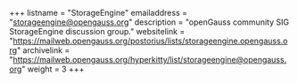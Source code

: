 +++
listname = "StorageEngine"
emailaddress = "storageengine@opengauss.org"
description = "openGauss community SIG StorageEngine discussion group."
websitelink = "https://mailweb.opengauss.org/postorius/lists/storageengine.opengauss.org"
archivelink = "https://mailweb.opengauss.org/hyperkitty/list/storageengine@opengauss.org"
weight =  3
+++